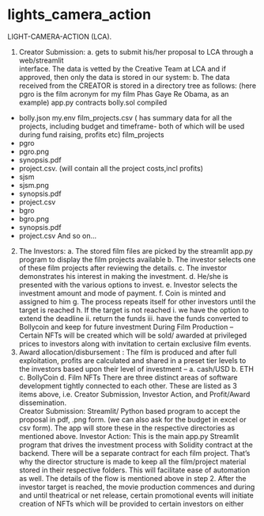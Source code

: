 # lights_camera_action

LIGHT-CAMERA-ACTION (LCA).
1. Creator Submission:
a.  gets to submit his/her proposal to LCA through a web/streamlit  
interface. The data is vetted by the Creative Team at LCA and if 
approved, then only the data is stored in our system:
b. The data received from the CREATOR is stored in a directory tree
as follows: 
(here pgro is the film acronym for my film Phas Gaye Re Obama, 
as an example)
       app.py
       contracts
bolly.sol
compiled
- bolly.json
      my.env
      film_projects.csv 
( has summary data for all the projects, including budget 
and timeframe- both of which will be used during fund 
raising, profits etc)
      film_projects
- pgro
- pgro.png
- synopsis.pdf
- project.csv. (will contain all the project 
costs,incl profits)
- sjsm
- sjsm.png
- synopsis.pdf
- project.csv
- bgro
- bgro.png
- synopsis.pdf
- project.csv
And so on...
2. The Investors:
a. The stored film files are picked by the streamlit app.py program 
to display the film projects available
b. The investor selects one of these film projects after reviewing the
details.
c. The investor demonstrates his interest in making the investment.
d. He/she is presented with the various options to invest.
e. Investor selects the investment amount and mode of payment.
f. Coin is minted and assigned to him
g. The process repeats itself for other investors until the target is 
reached
h. If the target is not reached
i.  we have the option to extend the deadline
ii. return the funds
iii. have the funds converted to Bollycoin and keep for future 
investment
During Film Production – Certain NFTs will be created which will be sold/ 
awarded at privileged prices to investors along with invitation to certain 
exclusive film events.
3. Award allocation/disbursement : 
The film is produced and after full exploitation, profits are calculated
and shared in a preset tier levels to the investors based upon their 
level of investment –
a. cash/USD
b. ETH
c. BollyCoin
d. Film NFTs
There are three distinct areas of software development tightly connected to 
each other. These are listed as 3 items above, i.e. Creator Submission, 
Investor Action, and Profit/Award dissemination.   
Creator Submission:
Streamlit/ Python based program to accept the proposal in pdf, .png form. 
(we can also ask for the budget in excel or csv form). The app will 
store these in the respective directories as mentioned above.
Investor Action:
This is the main app.py Streamlit program that drives the investment 
process with Solidity contract at the backend. There will be a separate 
contract for each film project. That’s why the director structure is made to 
keep all the film/project material stored in their respective folders. This will 
facilitate ease of automation as well. The details of the flow is mentioned 
above in step 2.
After the investor target is reached, the movie production commences and 
during and until theatrical or net release, certain promotional events will 
initiate creation of NFTs which will be provided to certain investors on either 